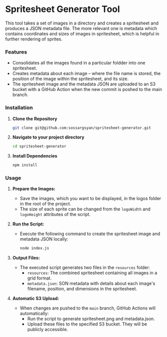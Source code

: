 # Spritesheet Generator Tool

This tool takes a set of images in a directory and creates a spritesheet and produces a JSON metadata file. The more relevant one is metadata which contains coordinates and sizes of images in spritesheet, which is helpful in further rendering of sprites.

### Features

- Consolidates all the images found in a particular foldder into one spritesheet.
- Creates metadata about each image – where the file name is stored, the position of the image within the spritesheet, and its size.
- The spritesheet image and the metadata JSON are uploaded to an S3 bucket with a GitHub Action when the new commit is poshed to the main branch.

### Installation

1. **Clone the Repository**

   ```bash
   git clone git@github.com:sossargsyan/spritesheet-generator.git
   ```

2. **Navigate to your project directory**

   ```bash
   cd spritesheet-generator
   ```

3. **Install Dependencies**

      ```bash
      npm install
      ```

### Usage

1. **Prepare the Images:**
   - Save the images, which you want to be displayed, in the logos folder in the root of the project.
   - The size of each sprite can be changed from the `logoWidth` and `logoHeight` attributes of the script.
  
2. **Run the Script:**
   - Execute the following command to create the spritesheet image and metadata JSON locally:
     ```bash
     node index.js
     ```

3. **Output Files:**
   - The executed script generates two files in the `resources` folder:
     - `resources`: The combined spritesheet containing all images in a grid format.
     - `metadata.json`: SON metadata with details about each image's filename, position, and dimensions in the spritesheet.

4. **Automatic S3 Upload:**
   - When changes are pushed to the `main` branch, GitHub Actions will automatically:
     - Run the script to generate spritesheet.png and metadata.json.
     - Upload these files to the specified S3 bucket. They will be publicly accessible.



